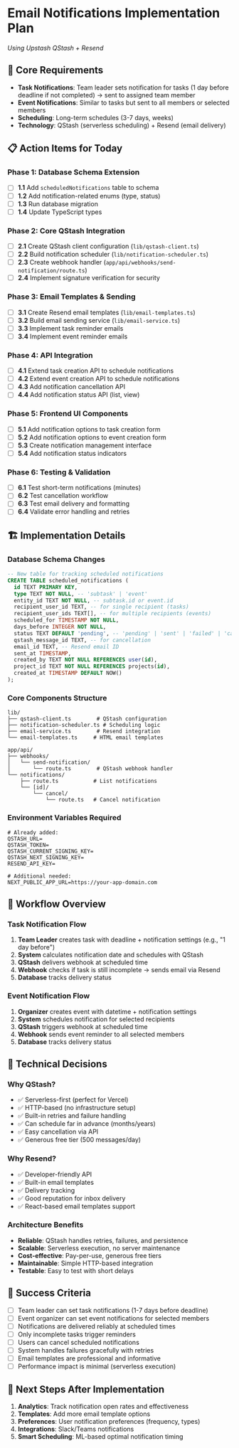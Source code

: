 # Email Notifications Implementation Plan
*Using Upstash QStash + Resend*

## 🎯 Core Requirements
- **Task Notifications**: Team leader sets notification for tasks (1 day before deadline if not completed) → sent to assigned team member
- **Event Notifications**: Similar to tasks but sent to all members or selected members
- **Scheduling**: Long-term schedules (3-7 days, weeks)
- **Technology**: QStash (serverless scheduling) + Resend (email delivery)

## 📋 Action Items for Today

### Phase 1: Database Schema Extension
- [ ] **1.1** Add `scheduledNotifications` table to schema
- [ ] **1.2** Add notification-related enums (type, status)
- [ ] **1.3** Run database migration
- [ ] **1.4** Update TypeScript types

### Phase 2: Core QStash Integration
- [ ] **2.1** Create QStash client configuration (`lib/qstash-client.ts`)
- [ ] **2.2** Build notification scheduler (`lib/notification-scheduler.ts`)
- [ ] **2.3** Create webhook handler (`app/api/webhooks/send-notification/route.ts`)
- [ ] **2.4** Implement signature verification for security

### Phase 3: Email Templates & Sending
- [ ] **3.1** Create Resend email templates (`lib/email-templates.ts`)
- [ ] **3.2** Build email sending service (`lib/email-service.ts`)
- [ ] **3.3** Implement task reminder emails
- [ ] **3.4** Implement event reminder emails

### Phase 4: API Integration
- [ ] **4.1** Extend task creation API to schedule notifications
- [ ] **4.2** Extend event creation API to schedule notifications
- [ ] **4.3** Add notification cancellation API
- [ ] **4.4** Add notification status API (list, view)

### Phase 5: Frontend UI Components
- [ ] **5.1** Add notification options to task creation form
- [ ] **5.2** Add notification options to event creation form
- [ ] **5.3** Create notification management interface
- [ ] **5.4** Add notification status indicators

### Phase 6: Testing & Validation
- [ ] **6.1** Test short-term notifications (minutes)
- [ ] **6.2** Test cancellation workflow
- [ ] **6.3** Test email delivery and formatting
- [ ] **6.4** Validate error handling and retries

## 🏗️ Implementation Details

### Database Schema Changes
```sql
-- New table for tracking scheduled notifications
CREATE TABLE scheduled_notifications (
  id TEXT PRIMARY KEY,
  type TEXT NOT NULL, -- 'subtask' | 'event'
  entity_id TEXT NOT NULL, -- subtask.id or event.id
  recipient_user_id TEXT, -- for single recipient (tasks)
  recipient_user_ids TEXT[], -- for multiple recipients (events)
  scheduled_for TIMESTAMP NOT NULL,
  days_before INTEGER NOT NULL,
  status TEXT DEFAULT 'pending', -- 'pending' | 'sent' | 'failed' | 'cancelled'
  qstash_message_id TEXT, -- for cancellation
  email_id TEXT, -- Resend email ID
  sent_at TIMESTAMP,
  created_by TEXT NOT NULL REFERENCES user(id),
  project_id TEXT NOT NULL REFERENCES projects(id),
  created_at TIMESTAMP DEFAULT NOW()
);
```

### Core Components Structure
```
lib/
├── qstash-client.ts        # QStash configuration
├── notification-scheduler.ts # Scheduling logic
├── email-service.ts        # Resend integration
└── email-templates.ts     # HTML email templates

app/api/
├── webhooks/
│   └── send-notification/
│       └── route.ts        # QStash webhook handler
└── notifications/
    ├── route.ts           # List notifications
    └── [id]/
        └── cancel/
            └── route.ts   # Cancel notification
```

### Environment Variables Required
```env
# Already added:
QSTASH_URL=
QSTASH_TOKEN=
QSTASH_CURRENT_SIGNING_KEY=
QSTASH_NEXT_SIGNING_KEY=
RESEND_API_KEY=

# Additional needed:
NEXT_PUBLIC_APP_URL=https://your-app-domain.com
```

## 🔄 Workflow Overview

### Task Notification Flow
1. **Team Leader** creates task with deadline + notification settings (e.g., "1 day before")
2. **System** calculates notification date and schedules with QStash
3. **QStash** delivers webhook at scheduled time
4. **Webhook** checks if task is still incomplete → sends email via Resend
5. **Database** tracks delivery status

### Event Notification Flow  
1. **Organizer** creates event with datetime + notification settings
2. **System** schedules notification for selected recipients
3. **QStash** triggers webhook at scheduled time
4. **Webhook** sends event reminder to all selected members
5. **Database** tracks delivery status

## 📝 Technical Decisions

### Why QStash?
- ✅ Serverless-first (perfect for Vercel)
- ✅ HTTP-based (no infrastructure setup)
- ✅ Built-in retries and failure handling
- ✅ Can schedule far in advance (months/years)
- ✅ Easy cancellation via API
- ✅ Generous free tier (500 messages/day)

### Why Resend?
- ✅ Developer-friendly API
- ✅ Built-in email templates
- ✅ Delivery tracking
- ✅ Good reputation for inbox delivery
- ✅ React-based email templates support

### Architecture Benefits
- **Reliable**: QStash handles retries, failures, and persistence
- **Scalable**: Serverless execution, no server maintenance
- **Cost-effective**: Pay-per-use, generous free tiers
- **Maintainable**: Simple HTTP-based integration
- **Testable**: Easy to test with short delays

## 🎯 Success Criteria
- [ ] Team leader can set task notifications (1-7 days before deadline)
- [ ] Event organizer can set event notifications for selected members
- [ ] Notifications are delivered reliably at scheduled times
- [ ] Only incomplete tasks trigger reminders
- [ ] Users can cancel scheduled notifications
- [ ] System handles failures gracefully with retries
- [ ] Email templates are professional and informative
- [ ] Performance impact is minimal (serverless execution)

## 🚀 Next Steps After Implementation
1. **Analytics**: Track notification open rates and effectiveness
2. **Templates**: Add more email template options
3. **Preferences**: User notification preferences (frequency, types)
4. **Integrations**: Slack/Teams notifications
5. **Smart Scheduling**: ML-based optimal notification timing 